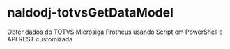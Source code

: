 # naldodj-totvsGetDataModel
Obter dados do TOTVS Microsiga Protheus usando Script em PowerShell e API REST customizada
